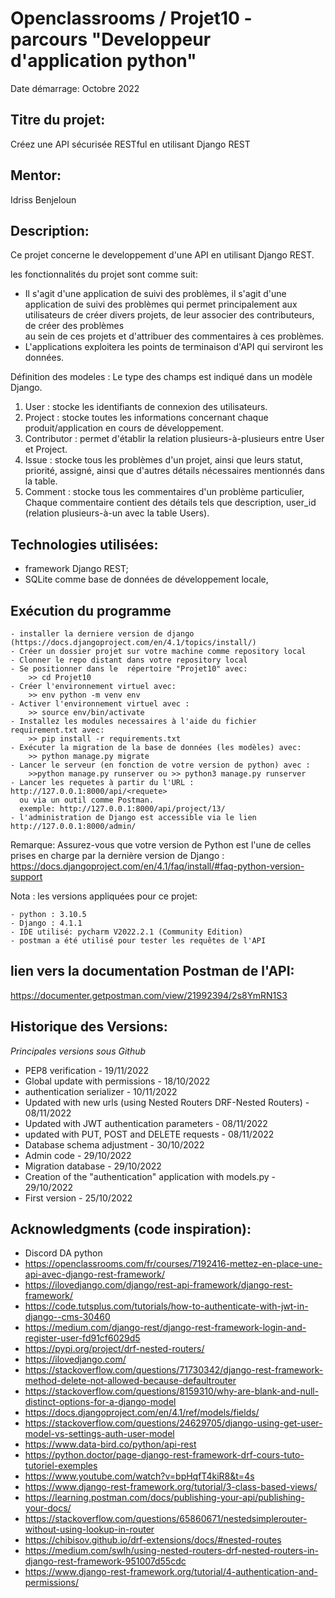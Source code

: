 # Openclassrooms / Projet10 - parcours "Developpeur d'application python"

Date démarrage: Octobre 2022 

## Titre du projet:  
Créez une API sécurisée RESTful en utilisant Django REST

## Mentor:
Idriss Benjeloun

## Description:   
Ce projet concerne le  developpement d'une API en utilisant Django REST.

les fonctionnalités du projet sont comme suit:

- Il s'agit d'une application de suivi des problèmes, il s'agit d'une application de suivi des problèmes qui permet 
  principalement aux utilisateurs de créer divers projets, de leur associer des contributeurs, de créer des problèmes  
  au sein de ces projets et d'attribuer des commentaires à ces problèmes.
- L'applications exploitera les points de terminaison d'API qui serviront les données.

Définition des modeles :
Le type des champs est indiqué dans un modèle Django. 
1. User : stocke les identifiants de connexion des utilisateurs.
2. Project : stocke toutes les informations concernant chaque produit/application en cours de développement.
3. Contributor : permet d'établir la relation plusieurs-à-plusieurs entre User et Project.
4. Issue : stocke tous les problèmes d'un projet, ainsi que leurs statut, priorité, assigné, ainsi que d'autres 
   détails nécessaires mentionnés dans la table.
5. Comment : stocke tous les commentaires d'un problème particulier, Chaque commentaire contient des détails 
   tels que description, user_id (relation plusieurs-à-un avec la table Users).

## Technologies utilisées:
- framework Django REST;
- SQLite comme base de données de développement locale,

 

## Exécution du programme
    - installer la derniere version de django (https://docs.djangoproject.com/en/4.1/topics/install/)
    - Créer un dossier projet sur votre machine comme repository local
    - Clonner le repo distant dans votre repository local
    - Se positionner dans le  répertoire "Projet10" avec:
        >> cd Projet10
    - Créer l'environnement virtuel avec:
        >> env python -m venv env
    - Activer l'environnement virtuel avec :
        >> source env/bin/activate
    - Installez les modules necessaires à l'aide du fichier requirement.txt avec:   
        >> pip install -r requirements.txt  
    - Exécuter la migration de la base de données (les modèles) avec: 
        >> python manage.py migrate
    - Lancer le serveur (en fonction de votre version de python) avec :
        >>python manage.py runserver ou >> python3 manage.py runserver
    - Lancer les requetes à partir du l'URL :  http://127.0.0.1:8000/api/<requete>
      ou via un outil comme Postman.
      exemple: http://127.0.0.1:8000/api/project/13/
    - l'administration de Django est accessible via le lien http://127.0.0.1:8000/admin/

Remarque: Assurez-vous que votre version de Python est l'une de celles prises 
en charge par la dernière version de Django :
https://docs.djangoproject.com/en/4.1/faq/install/#faq-python-version-support

Nota : les versions appliquées pour ce projet: 
    
    - python : 3.10.5
    - Django : 4.1.1
    - IDE utilisé: pycharm V2022.2.1 (Community Edition)
    - postman a été utilisé pour tester les requêtes de l'API

## lien vers la documentation Postman de l'API:

https://documenter.getpostman.com/view/21992394/2s8YmRN1S3

## Historique des Versions:    

 *Principales versions sous Github*

 - PEP8 verification - 19/11/2022
 - Global update with permissions - 18/10/2022 
 - authentication serializer - 10/11/2022
 - Updated with new urls (using Nested Routers DRF-Nested Routers) - 08/11/2022
 - Updated with JWT authentication parameters - 08/11/2022
 - updated with PUT, POST and DELETE requests - 08/11/2022 
 - Database schema adjustment - 30/10/2022 
 - Admin code - 29/10/2022 
 - Migration database - 29/10/2022 
 - Creation of the "authentication" application with models.py - 29/10/2022 
 - First version - 25/10/2022

## Acknowledgments (code inspiration): 
- Discord DA python
- https://openclassrooms.com/fr/courses/7192416-mettez-en-place-une-api-avec-django-rest-framework/
- https://ilovedjango.com/django/rest-api-framework/django-rest-framework/
- https://code.tutsplus.com/tutorials/how-to-authenticate-with-jwt-in-django--cms-30460
- https://medium.com/django-rest/django-rest-framework-login-and-register-user-fd91cf6029d5
- https://pypi.org/project/drf-nested-routers/
- https://ilovedjango.com/
- https://stackoverflow.com/questions/71730342/django-rest-framework-method-delete-not-allowed-because-defaultrouter
- https://stackoverflow.com/questions/8159310/why-are-blank-and-null-distinct-options-for-a-django-model
- https://docs.djangoproject.com/en/4.1/ref/models/fields/
- https://stackoverflow.com/questions/24629705/django-using-get-user-model-vs-settings-auth-user-model
- https://www.data-bird.co/python/api-rest
- https://python.doctor/page-django-rest-framework-drf-cours-tuto-tutoriel-exemples
- https://www.youtube.com/watch?v=bpHqfT4kiR8&t=4s
- https://www.django-rest-framework.org/tutorial/3-class-based-views/
- https://learning.postman.com/docs/publishing-your-api/publishing-your-docs/
- https://stackoverflow.com/questions/65860671/nestedsimplerouter-without-using-lookup-in-router
- https://chibisov.github.io/drf-extensions/docs/#nested-routes
- https://medium.com/swlh/using-nested-routers-drf-nested-routers-in-django-rest-framework-951007d55cdc
- https://www.django-rest-framework.org/tutorial/4-authentication-and-permissions/

